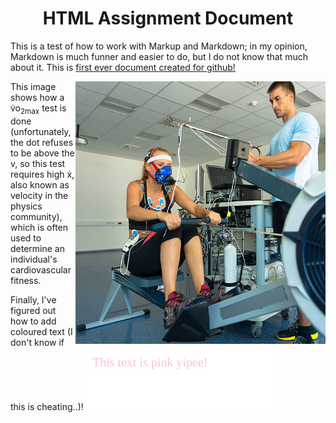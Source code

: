 
<h1 align="center">HTML Assignment Document</h1>
This is a test of how to work with Markup and Markdown; in my opinion, Markdown is much funner and easier to do, but I do not know that much about it.
This is <a href= "https://github.com/mithilimudalige/knes381/blob/main/readme.md"> first ever document created for github! </a>

<p>
<img src="/Images/VO2max.jpg" alt="Exercise" style="float:right;width:400px;height:420px;">
This image shows how a v&#775o<sub>2max</sub> test is done (unfortunately, the dot refuses to be above the v, so this test requires high x&#775, also known as velocity in the physics community), which is often used to determine an individual's cardiovascular fitness. 
</p>
Finally, I've figured out how to add coloured text (I don't know if this is cheating..)! <img src="https://raw.githubusercontent.com/mithilimudalige/knes381/refs/heads/main/Images/colored-text.svg" width="300">







